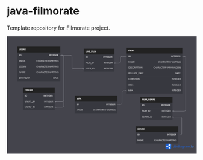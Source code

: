 # java-filmorate
Template repository for Filmorate project.

![Схема Базы Данных](https://github.com/Zazhigina/java-filmorate/blob/558e3f7dbcdca4037b7290eaf15e9806e93401ca/database.png)
